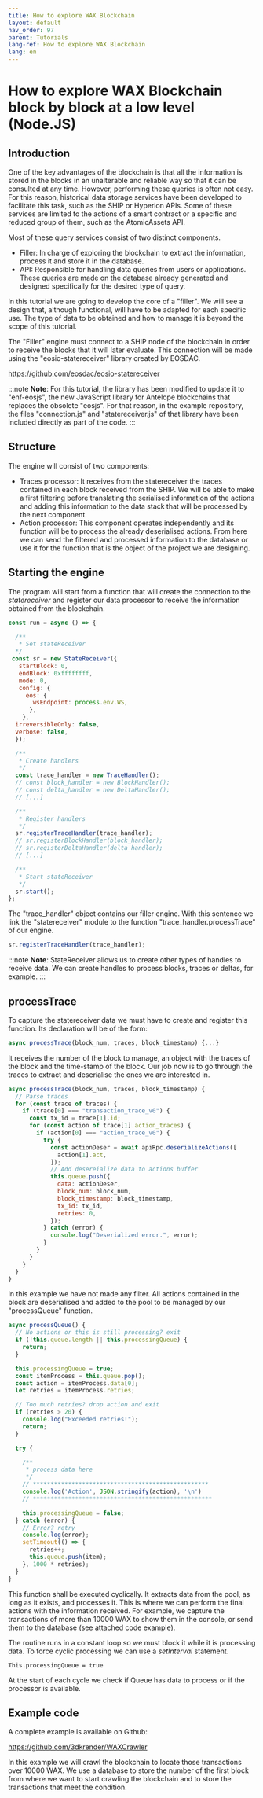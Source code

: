 ```yaml
---
title: How to explore WAX Blockchain
layout: default
nav_order: 97
parent: Tutorials
lang-ref: How to explore WAX Blockchain
lang: en
---
```


# How to explore WAX Blockchain block by block at a low level (Node.JS)

## Introduction

One of the key advantages of the blockchain is that all the information is stored in the blocks in an unalterable and reliable way so that it can be consulted at any time. However, performing these queries is often not easy. For this reason, historical data storage services have been developed to facilitate this task, such as the SHIP or Hyperion APIs. Some of these services are limited to the actions of a smart contract or a specific and reduced group of them, such as the AtomicAssets API.

Most of these query services consist of two distinct components.
- Filler: In charge of exploring the blockchain to extract the information, process it and store it in the database.
- API: Responsible for handling data queries from users or applications. These queries are made on the database already generated and designed specifically for the desired type of query.

In this tutorial we are going to develop the core of a "filler". We will see a design that, although functional, will have to be adapted for each specific use. The type of data to be obtained and how to manage it is beyond the scope of this tutorial.

The "Filler" engine must connect to a SHIP node of the blockchain in order to receive the blocks that it will later evaluate. This connection will be made using the "eosio-statereceiver" library created by EOSDAC.

https://github.com/eosdac/eosio-statereceiver

:::note
<strong>Note</strong>: For this tutorial, the library has been modified to update it to "enf-eosjs", the new JavaScript library for Antelope blockchains that replaces the obsolete "eosjs". For that reason, in the example repository, the files "connection.js" and "statereceiver.js" of that library have been included directly as part of the code.
:::

## Structure

The engine will consist of two components: 
- Traces processor: It receives from the statereceiver the traces contained in each block received from the SHIP. We will be able to make a first filtering before translating the serialised information of the actions and adding this information to the data stack that will be processed by the next component.
- Action processor: This component operates independently and its function will be to process the already deserialised actions. From here we can send the filtered and processed information to the database or use it for the function that is the object of the project we are designing.

## Starting the engine

The program will start from a function that will create the connection to the *statereceiver* and register our data processor to receive the information obtained from the blockchain.

```js
const run = async () => {

  /**
   * Set stateReceiver
  */
 const sr = new StateReceiver({
   startBlock: 0,  
   endBlock: 0xffffffff,
   mode: 0,
   config: {
     eos: {
       wsEndpoint: process.env.WS,
      },
    },
  irreversibleOnly: false,
  verbose: false,
  });

  /**
   * Create handlers
   */
  const trace_handler = new TraceHandler();
  // const block_handler = new BlockHandler();
  // const delta_handler = new DeltaHandler();
  // [...]

  /**
   * Register handlers
   */
  sr.registerTraceHandler(trace_handler);
  // sr.registerBlockHandler(block_handler);
  // sr.registerDeltaHandler(delta_handler);
  // [...]

  /**
   * Start stateReceiver
   */
  sr.start();
};
```
The "trace_handler" object contains our filler engine. With this sentence we link the "statereceiver" module to the function "trace_handler.processTrace" of our engine.

```js
sr.registerTraceHandler(trace_handler);
```

:::note
<strong>Note</strong>: StateReceiver allows us to create other types of handles to receive data. We can create handles to process blocks, traces or deltas, for example.
:::

## processTrace

To capture the statereceiver data we must have to create and register this function. Its declaration will be of the form:

```js
async processTrace(block_num, traces, block_timestamp) {...}
```

It receives the number of the block to manage, an object with the traces of the block and the time-stamp of the block. Our job now is to go through the traces to extract and deserialise the ones we are interested in.

```js
async processTrace(block_num, traces, block_timestamp) {
  // Parse traces
  for (const trace of traces) {
    if (trace[0] === "transaction_trace_v0") {
      const tx_id = trace[1].id;
      for (const action of trace[1].action_traces) {
        if (action[0] === "action_trace_v0") {
          try {
            const actionDeser = await apiRpc.deserializeActions([
              action[1].act,
            ]);
            // Add desereialize data to actions buffer
            this.queue.push({
              data: actionDeser,
              block_num: block_num,
              block_timestamp: block_timestamp,
              tx_id: tx_id,
              retries: 0,
            });
          } catch (error) {
            console.log("Deserialized error.", error);
          }
        }
      }
    }
  }
}
```

In this example we have not made any filter. All actions contained in the block are deserialised and added to the pool to be managed by our "processQueue" function.

```js
async processQueue() {
  // No actions or this is still processing? exit
  if (!this.queue.length || this.processingQueue) {
    return;
  }

  this.processingQueue = true;
  const itemProcess = this.queue.pop();
  const action = itemProcess.data[0];
  let retries = itemProcess.retries;

  // Too much retries? drop action and exit
  if (retries > 20) {
    console.log("Exceeded retries!");
    return;
  }

  try {

    /**
     * process data here
     */
    // **************************************************
    console.log('Action', JSON.stringify(action), '\n')
    // ***************************************************

    this.processingQueue = false;
  } catch (error) {
    // Error? retry
    console.log(error);
    setTimeout(() => {
      retries++;
      this.queue.push(item);
    }, 1000 * retries);
  }
}
```

This function shall be executed cyclically. It extracts data from the pool, as long as it exists, and processes it. This is where we can perform the final actions with the information received. For example, we capture the transactions of more than 10000 WAX to show them in the console, or send them to the database (see attached code example).

The routine runs in a constant loop so we must block it while it is processing data. To force cyclic processing we can use a *setInterval* statement.

```
This.processingQueue = true
```

At the start of each cycle we check if Queue has data to process or if the processor is available.

## Example code

A complete example is available on Github:

https://github.com/3dkrender/WAXCrawler

In this example we will crawl the blockchain to locate those transactions over 10000 WAX. We use a database to store the number of the first block from where we want to start crawling the blockchain and to store the transactions that meet the condition.